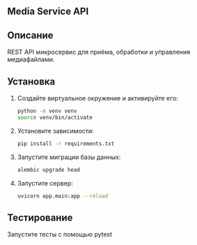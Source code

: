 ## Media Service API

## Описание

REST API микросервис для приёма, обработки и управления медиафайлами.

## Установка

1. Создайте виртуальное окружение и активируйте его:

   ```bash
   python -m venv venv
   source venv/bin/activate
   ```

2. Установите зависимости:

   ```bash
   pip install -r requirements.txt
   ```

3. Запустите миграции базы данных:

   ```bash
   alembic upgrade head
   ```

4. Запустите сервер:

   ```bash
   uvicorn app.main:app --reload
   ```

## Тестирование

Запустите тесты с помощью pytest